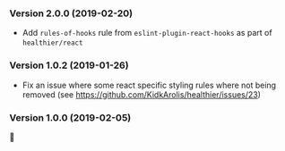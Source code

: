 ### Version 2.0.0 (2019-02-20)

- Add `rules-of-hooks` rule from `eslint-plugin-react-hooks` as part of `healthier/react`

### Version 1.0.2 (2019-01-26)

- Fix an issue where some react specific styling rules where not being removed (see https://github.com/KidkArolis/healthier/issues/23)

### Version 1.0.0 (2019-02-05)

🎉
